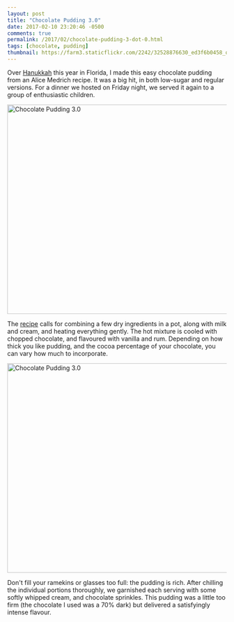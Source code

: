 ```yaml
---
layout: post
title: "Chocolate Pudding 3.0"
date: 2017-02-10 23:20:46 -0500
comments: true
permalink: /2017/02/chocolate-pudding-3-dot-0.html
tags: [chocolate, pudding]
thumbnail: https://farm3.staticflickr.com/2242/32528876630_ed3f6b0458_q.jpg
---
```


Over [Hanukkah](http://www.gnufmuffin.com/tag/hanukkah/) this year
in Florida, I made this easy chocolate pudding from an Alice Medrich
recipe. It was a big hit, in both low-sugar and regular versions.
For a dinner we hosted on Friday night, we served it again to a
group of enthusiastic children.

<a data-flickr-embed="true"  href="https://www.flickr.com/photos/gnuf/32528876630/in/photostream/" title="Chocolate Pudding 3.0"><img src="https://c1.staticflickr.com/3/2242/32528876630_ed3f6b0458_z.jpg" width="640" height="480" alt="Chocolate Pudding 3.0"></a><script async src="//embedr.flickr.com/assets/client-code.js" charset="utf-8"></script>

The [recipe](http://alicemedrich.com/recipe/my-chocolate-pudding-3-0/)
calls for combining a few dry ingredients in a pot, along with milk
and cream, and heating everything gently. The hot mixture is cooled
with chopped chocolate, and flavoured with vanilla and rum. Depending
on how thick you like pudding, and the cocoa percentage of your
chocolate, you can vary how much to incorporate.

<a data-flickr-embed="true"  href="https://www.flickr.com/photos/gnuf/32909127265/in/photostream/" title="Chocolate Pudding 3.0"><img src="https://c1.staticflickr.com/1/511/32909127265_4190fe76ea_z.jpg" width="640" height="480" alt="Chocolate Pudding 3.0"></a><script async src="//embedr.flickr.com/assets/client-code.js" charset="utf-8"></script>

Don't fill your ramekins or glasses too full: the pudding is rich.
After chilling the individual portions thoroughly, we garnished
each serving with some softly whipped cream, and chocolate sprinkles.
This pudding was a little too firm (the chocolate I used was a 70% dark)
but delivered a satisfyingly intense flavour.
